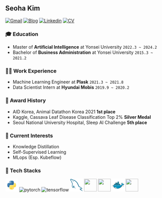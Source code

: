 ## Seoha Kim

[![Gmail](https://img.shields.io/badge/Gmail-d14836?style=flat-square&logo=Gmail&logoColor=white&link=mailto:kseoha7.com)](mailto:kseoha7@gmail.com)
[![Blog](https://img.shields.io/badge/Tistory-orange?style=flat-square&logo=Blogger&logoColor=white&link=https://learning-sarah.tistory.com/)](https://learning-sarah.tistory.com/) 
[![Linkedin](https://img.shields.io/badge/Linkedin-navy?style=flat-square&logo=Linkedin&logoColor=white&link=https://www.linkedin.com/in/kseoha7)](https://www.linkedin.com/in/kseoha7) 
[![CV](https://img.shields.io/badge/Resume-informational?style=flat-square&logo=About.me&logoColor=white&link=https://tall-dinner-9ee.notion.site/Everyday-Learning-Sarah-f1c8599e57a9473eb59b95b19f64faad)](https://tall-dinner-9ee.notion.site/Everyday-Learning-Sarah-f1c8599e57a9473eb59b95b19f64faad)

### 🎓 Education

- Master of <b>Artificial Intelligence</b> at Yonsei University ```2022.3 ~ 2024.2``` 
- Bachelor of <b>Business Administration</b> at Yonsei University ```2015.3 ~ 2021.2```


### 👩‍💼 Work Experience

- Machine Learning Engineer at <b>Plask</b> ```2021.3 ~ 2021.8```
- Data Scientist Intern at <b>Hyundai Mobis</b> ```2019.9 ~ 2020.2```


### 👑 Award History

- AID Korea, Animal Datathon Korea 2021 <b>1st place</b>
- Kaggle, Cassava Leaf Disease Classification Top 2% <b>Silver Medal</b>
- Seoul National University Hospital, Sleep AI Challenge <b>5th place</b>

### 🌈 Current Interests
- Knowledge Distillation
- Self-Supervised Learning
- MLops (Esp. Kubeflow)

### 🔧 Tech Stacks
<p align="left">
  <img src="https://raw.githubusercontent.com/github/explore/80688e429a7d4ef2fca1e82350fe8e3517d3494d/topics/python/python.png" alt="python" width="40" height="40"/>
  <img src="https://www.vectorlogo.zone/logos/pytorch/pytorch-icon.svg" alt="pytorch" width="40" height="40"/> 
  <img src="https://www.vectorlogo.zone/logos/tensorflow/tensorflow-icon.svg" alt="tensorflow" widt kmh="40" height="40"/> 
  <img src="https://github.com/devicons/devicon/blob/master/icons/mysql/mysql-original.svg" width="40" height="40"/> 
  <img src="https://www.kubeflow.org/docs/images/logos/Pipeline.png" width="40" height="40"/> 
  <img src="https://www.instana.com/media/01_INSTANA_IconSet_ApacheSpark.svg" width="40" height="40"/> 
  <img src="https://github.com/devicons/devicon/blob/master/icons/docker/docker-original.svg" width="40" height="40"/>
  <img src="https://user-images.githubusercontent.com/32903323/43256817-e40da78a-90c5-11e8-9c84-9471549a1259.png" width="40" height="40"/>
